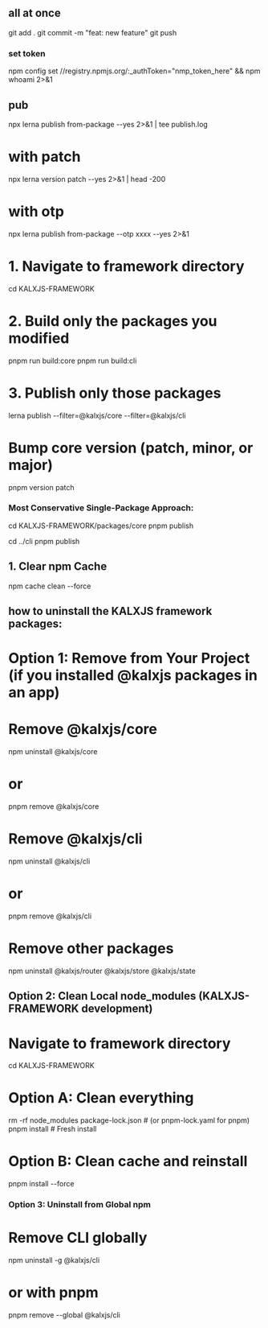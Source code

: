 ## all at once
git add .
git commit -m "feat: new feature"
git push

### set token
npm config set //registry.npmjs.org/:_authToken="nmp_token_here" && npm whoami 2>&1

## pub

npx lerna publish from-package --yes 2>&1 | tee publish.log

# with patch
npx lerna version patch --yes 2>&1 | head -200

# with otp
npx lerna publish from-package --otp xxxx --yes 2>&1

# 1. Navigate to framework directory
cd KALXJS-FRAMEWORK

# 2. Build only the packages you modified
pnpm run build:core
pnpm run build:cli

# 3. Publish only those packages
lerna publish --filter=@kalxjs/core --filter=@kalxjs/cli



# Bump core version (patch, minor, or major)
pnpm version patch


### Most Conservative Single-Package Approach:
cd KALXJS-FRAMEWORK/packages/core
pnpm publish

cd ../cli
pnpm publish

## 1. Clear npm Cache
npm cache clean --force


## how to uninstall the KALXJS framework packages:

# Option 1: Remove from Your Project (if you installed @kalxjs packages in an app)

# Remove @kalxjs/core
npm uninstall @kalxjs/core
# or
pnpm remove @kalxjs/core

# Remove @kalxjs/cli
npm uninstall @kalxjs/cli
# or
pnpm remove @kalxjs/cli

# Remove other packages
npm uninstall @kalxjs/router @kalxjs/store @kalxjs/state


## Option 2: Clean Local node_modules (KALXJS-FRAMEWORK development)

# Navigate to framework directory
cd KALXJS-FRAMEWORK

# Option A: Clean everything
rm -rf node_modules package-lock.json  # (or pnpm-lock.yaml for pnpm)
pnpm install  # Fresh install

# Option B: Clean cache and reinstall
pnpm install --force


### Option 3: Uninstall from Global npm

# Remove CLI globally
npm uninstall -g @kalxjs/cli

# or with pnpm
pnpm remove --global @kalxjs/cli

